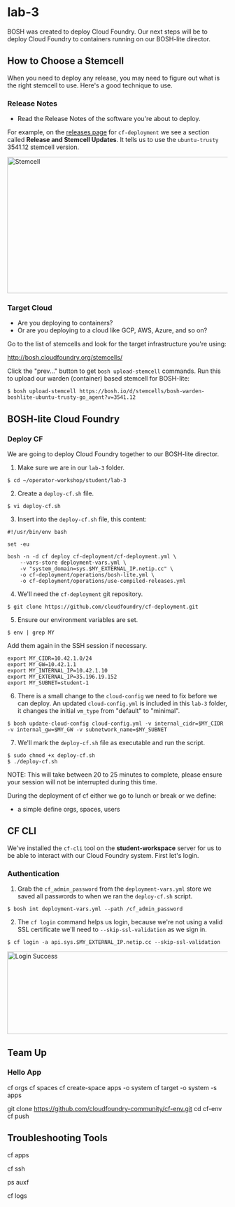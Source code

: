 # lab-3

BOSH was created to deploy Cloud Foundry.  Our next steps will be to deploy
Cloud Foundry to containers running on our BOSH-lite director.

## How to Choose a Stemcell

When you need to deploy any release, you may need to figure out what is the right stemcell to use.  Here's a good technique to use.

### Release Notes

  * Read the Release Notes of the software you're about to deploy.

For example, on the [releases page][releases-page] for `cf-deployment` we see a section called **Release and Stemcell Updates**.  It tells us to use the `ubuntu-trusty` 3541.12 stemcell version.

<img src="https://github.com/starkandwayne/operator-workshop/raw/master/images/stemcell.png" width="674" height="312" title="Stemcell">

### Target Cloud

  * Are you deploying to containers?
  * Or are you deploying to a cloud like GCP, AWS, Azure, and so on?

Go to the list of stemcells and look for the target infrastructure you're using:

http://bosh.cloudfoundry.org/stemcells/

Click the "prev..." button to get `bosh upload-stemcell` commands.  Run this to
upload our warden (container) based stemcell for BOSH-lite:

```
$ bosh upload-stemcell https://bosh.io/d/stemcells/bosh-warden-boshlite-ubuntu-trusty-go_agent?v=3541.12
```

## BOSH-lite Cloud Foundry

### Deploy CF

We are going to deploy Cloud Foundry together to our BOSH-lite director.

1. Make sure we are in our `lab-3` folder.

```
$ cd ~/operator-workshop/student/lab-3
```

2. Create a `deploy-cf.sh` file.

```
$ vi deploy-cf.sh
```

3. Insert into the `deploy-cf.sh` file, this content:

```
#!/usr/bin/env bash

set -eu

bosh -n -d cf deploy cf-deployment/cf-deployment.yml \
    --vars-store deployment-vars.yml \
    -v "system_domain=sys.$MY_EXTERNAL_IP.netip.cc" \
    -o cf-deployment/operations/bosh-lite.yml \
    -o cf-deployment/operations/use-compiled-releases.yml
```

4. We'll need the `cf-deployment` git repository.

```
$ git clone https://github.com/cloudfoundry/cf-deployment.git
```

5. Ensure our environment variables are set.

```
$ env | grep MY
```

Add them again in the SSH session if necessary.

```
export MY_CIDR=10.42.1.0/24
export MY_GW=10.42.1.1
export MY_INTERNAL_IP=10.42.1.10
export MY_EXTERNAL_IP=35.196.19.152
export MY_SUBNET=student-1
```

6. There is a small change to the `cloud-config` we need to fix before we can deploy.  An updated `cloud-config.yml` is included in this `lab-3` folder, it changes the initial `vm_type` from "default" to "minimal".

```
$ bosh update-cloud-config cloud-config.yml -v internal_cidr=$MY_CIDR -v internal_gw=$MY_GW -v subnetwork_name=$MY_SUBNET
```

7. We'll mark the `deploy-cf.sh` file as executable and run the script.

```
$ sudo chmod +x deploy-cf.sh
$ ./deploy-cf.sh
```

NOTE: This will take between 20 to 25 minutes to complete, please ensure your session
will not be interrupted during this time.

During the deployment of cf either we go to lunch or break or we define:

* a simple define orgs, spaces, users

## CF CLI

We've installed the `cf-cli` tool on the **student-workspace** server for us to
be able to interact with our Cloud Foundry system.  First let's login.

### Authentication

1. Grab the `cf_admin_password` from the `deployment-vars.yml` store we saved all passwords to when we ran the `deploy-cf.sh` script.

```
$ bosh int deployment-vars.yml --path /cf_admin_password
```

2. The `cf login` command helps us login, because we're not using a valid SSL certificate we'll need to `--skip-ssl-validation` as we sign in.

```
$ cf login -a api.sys.$MY_EXTERNAL_IP.netip.cc --skip-ssl-validation
```

<img src="https://github.com/starkandwayne/operator-workshop/raw/master/images/login-success.png" width="769" height="189" title="Login Success">

## Team Up

### Hello App

cf orgs
cf spaces
cf create-space apps -o system
cf target -o system -s apps

git clone https://github.com/cloudfoundry-community/cf-env.git
cd cf-env
cf push

## Troubleshooting Tools

cf apps

cf ssh

ps auxf

cf logs

[//]: # (Links)

[releases-page]: https://github.com/cloudfoundry/cf-deployment/releases
